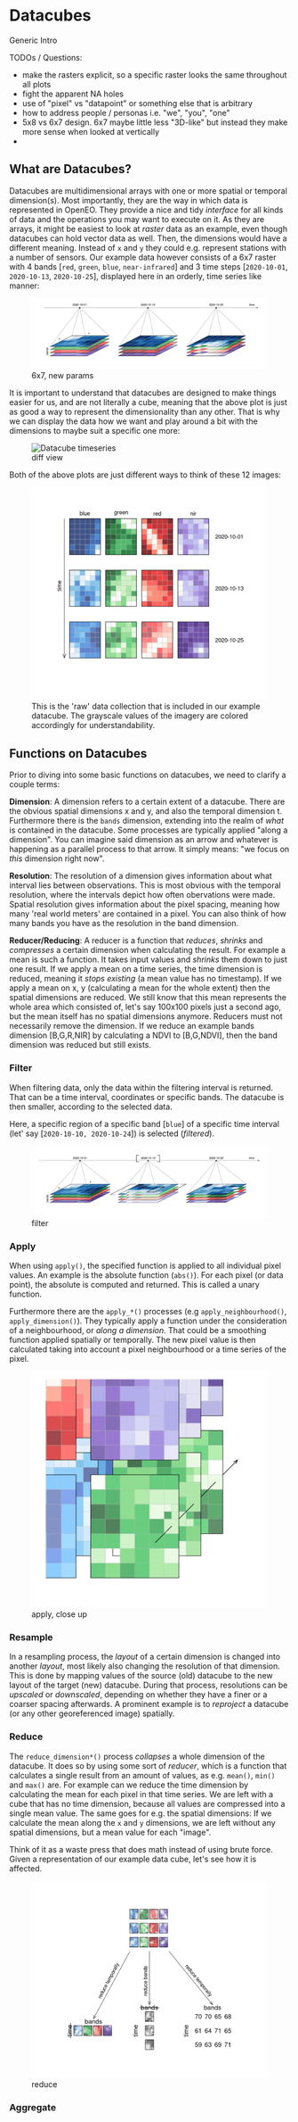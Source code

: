 # Datacubes

Generic Intro

 TODOs / Questions:

 * make the rasters explicit, so a specific raster looks the same throughout all plots
 * fight the apparent NA holes
 * use of "pixel" vs "datapoint" or something else that is arbitrary
 * how to address people / personas i.e. "we", "you", "one"
 * 5x8 vs 6x7 design. 6x7 maybe little less "3D-like" but instead they make more sense when looked at vertically
 * 

## What are Datacubes?

Datacubes are multidimensional arrays with one or more spatial or temporal dimension(s). Most importantly, they are the way in which data is represented in OpenEO. They provide a nice and tidy _interface_ for all kinds of data and the operations you may want to execute on it. As they are arrays, it might be easiest to look at _raster_ data as an example, even though datacubes can hold vector data as well. Then, the dimensions would have a different meaning. Instead of `x` and `y` they could e.g. represent stations with a number of sensors. Our example data however consists of a 6x7 raster with 4 bands [`red`, `green`, `blue`, `near-infrared`] and 3 time steps [`2020-10-01`, `2020-10-13`, `2020-10-25`], displayed here in an orderly, time series like manner:

<figure>
    <img src="./dc_timeseries.png" alt="Datacube timeseries">
    <figcaption>6x7, new params</figcaption>
</figure>

It is important to understand that datacubes are designed to make things easier for us, and are not literally a cube, meaning that the above plot is just as good a way to represent the dimensionality than any other. That is why we can display the data how we want and play around a bit with the dimensions to maybe suit a specific one more:

<figure>
    <img src="./switch_dims_2x2.png" alt="Datacube timeseries">
    <figcaption>diff view</figcaption>
</figure>

Both of the above plots are just different ways to think of these 12 images:

<figure>
    <img src="./dc_flat.png" alt="Datacube timeseries">
    <figcaption>This is the 'raw' data collection that is included in our example datacube. The grayscale values of the imagery are colored accordingly for understandability.</figcaption>
</figure>

## Functions on Datacubes

Prior to diving into some basic functions on datacubes, we need to clarify a couple terms:

**Dimension**: A dimension refers to a certain extent of a datacube. There are the obvious spatial dimensions x and y, and also the temporal dimension t. Furthermore there is the `bands` dimension, extending into the realm of _what_ is contained in the datacube. Some processes are typically applied "along a dimension". You can imagine said dimension as an arrow and whatever is happening as a parallel process to that arrow. It simply means: "we focus on _this_ dimension right now".

**Resolution**: The resolution of a dimension gives information about what interval lies between observations. This is most obvious with the temporal resolution, where the intervals depict how often obervations were made. Spatial resolution gives information about the pixel spacing, meaning how many 'real world meters' are contained in a pixel. You can also think of how many bands you have as the resolution in the band dimension.

**Reducer/Reducing**: A reducer is a function that _reduces_, _shrinks_ and _compresses_ a certain dimension when calculating the result. For example a mean is such a function. It takes input values and _shrinks_ them down to just one result. If we apply a mean on a time series,  the time dimension is reduced, meaning it _stops existing_ (a mean value has no timestamp). If we apply a mean on x, y (calculating a mean for the whole extent) then the spatial dimensions are reduced. We still know that this mean represents the whole area which consisted of, let's say 100x100 pixels just a second ago, but the mean itself has no spatial dimensions anymore. Reducers must not necessarily remove the dimension. If we reduce an example bands dimension [B,G,R,NIR] by calculating a NDVI to [B,G,NDVI], then the band dimension was reduced but still exists.

### Filter

When filtering data, only the data within the filtering interval is returned. That can be a time interval, coordinates or specific bands. The datacube is then smaller, according to the selected data.

Here, a specific region of a specific band [`blue`] of a specific time interval (let' say [`2020-10-10, 2020-10-24`]) is selected (_filtered_).

<figure>
    <img src="./dc_filter.png" alt="Datacube timeseries">
    <figcaption>filter</figcaption>
</figure>

### Apply

When using `apply()`, the specified function is applied to all individual pixel values. An example is the absolute function (`abs()`). For each pixel (or data point), the absolute is computed and returned. This is called a unary function.

Furthermore there are the `apply_*()` processes (e.g `apply_neighbourhood()`, `apply_dimension()`). They typically apply a function under the consideration of a neighbourhood, or _along a dimension_. That could be a smoothing function applied spatially or temporally. The new pixel value is then calculated taking into account a pixel neighbourhood or a time series of the pixel.

<figure>
    <img src="./dc_apply_closeup.png" alt="Datacube timeseries">
    <figcaption>apply, close up</figcaption>
</figure>

### Resample

In a resampling process, the _layout_ of a certain dimension is changed into another _layout_, most likely also changing the resolution of that dimension. This is done by mapping values of the source (old) datacube to the new layout of the target (new) datacube. During that process, resolutions can be _upscaled_ or _downscaled_, depending on whether they have a finer or a coarser spacing afterwards. A prominent example is to _reproject_ a datacube (or any other georeferenced image) spatially.

### Reduce

The `reduce_dimension*()` process _collapses_ a whole dimension of the datacube. It does so by using some sort of _reducer_, which is a function that calculates a single result from an amount of values, as e.g. `mean()`, `min()` and `max()` are. For example can we reduce the time dimension by calculating the mean for each pixel in that time series. We are left with a cube that has no time dimension, because all values are compressed into a single mean value. The same goes for e.g. the spatial dimensions: If we calculate the mean along the `x` and `y` dimensions, we are left without any spatial dimensions, but a mean value for each "image".

Think of it as a waste press that does math instead of using brute force. Given a representation of our example data cube, let's see how it is affected.

<figure>
    <img src="./dc_reduce.png" alt="Datacube timeseries">
    <figcaption>reduce</figcaption>
</figure>

### Aggregate


